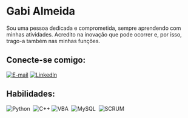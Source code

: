 # Gabi Almeida

Sou uma pessoa dedicada e comprometida, sempre aprendendo com minhas atividades. Acredito na inovação que pode ocorrer e, por isso, trago-a também nas minhas funções. 


## Conecte-se comigo:

[![E-mail](https://img.shields.io/badge/Gmail-D14836?style=for-the-badge&logo=gmail&logoColor=white)](mailto:gabysalmeida5@gmail.com)
[![LinkedIn](https://img.shields.io/badge/-LinkedIn-%230077B5?style=for-the-badge&logo=linkedin&logoColor=white)](https://www.linkedin.com/in/gabriela-rodrigues-almeida/)

## Habilidades:
![Python](https://img.shields.io/badge/Python-3776AB?style=for-the-badge&logo=python&logoColor=white)&nbsp;
![C++](https://img.shields.io/badge/C%2B%2B-000?style=for-the-badge&logo=c%2B%2B&logoColor=white)
![VBA](https://img.shields.io/badge/Excel-217346?style=for-the-badge&logo=microsoft-excel&logoColor=white)&nbsp;
![MySQL](https://img.shields.io/badge/MySQL-FFA500?style=for-the-badge&logo=mysql&logoColor=white)&nbsp;
![SCRUM](https://img.shields.io/badge/SCRUM-%23282C34.svg?style=for-the-badge&logo=agile)&nbsp;
